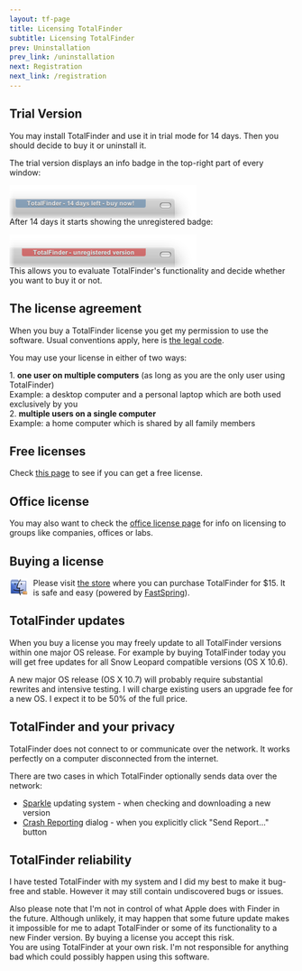 ```yaml
---
layout: tf-page
title: Licensing TotalFinder
subtitle: Licensing TotalFinder
prev: Uninstallation
prev_link: /uninstallation
next: Registration
next_link: /registration
---
```


## Trial Version

<div class="license-desk">
You may install TotalFinder and use it in trial mode for 14 days. Then you should decide to buy it or uninstall it.
</div>

The trial version displays an info badge in the top-right part of every window:

<img src="/images/trial.png" class="doc-inline-image" style="left: 0px; margin-bottom: -20px">

After 14 days it starts showing the unregistered badge:

<img src="/images/unregistered.png" class="doc-inline-image" style="left: 0px; margin-bottom: -20px">

This allows you to evaluate TotalFinder's functionality and decide whether you want to buy it or not.

## The license agreement

When you buy a TotalFinder license you get my permission to use the software. Usual conventions apply, here is [the legal code](/license.txt).

<div class="license-desk">
<p>You may use your license in either of two ways:</p>
<div class="choice">1. <strong>one user on multiple computers</strong> <span class="note">(as long as you are the only user using TotalFinder)</span></div>
<div class="example">Example: a desktop computer and a personal laptop which are both used exclusively by you</div>
<div class="choice">2. <strong>multiple users on a single computer</strong></div>
<div class="example">Example: a home computer which is shared by all family members</div>
</div>

## Free licenses

Check [this page](/free-licenses) to see if you can get a free license.

## Office license

You may also want to check the [office license page](/office-license) for info on licensing to groups like companies, offices or labs.

## Buying a license

<img src="/images/licensing-icon.png" style="width: 32px; float: left; margin-right: 10px">

Please visit [the store](https://sites.fastspring.com/binaryage/instant/totalfinder) where you can purchase TotalFinder for $15. It is safe and easy (powered by [FastSpring](http://fastspring.com)).

## TotalFinder updates

When you buy a license you may freely update to all TotalFinder versions within one major OS release. For example by buying TotalFinder today you will get free updates for all Snow Leopard compatible versions (OS X 10.6).

A new major OS release (OS X 10.7) will probably require substantial rewrites and intensive testing. I will charge existing users an upgrade fee for a new OS. I expect it to be 50% of the full price.

## TotalFinder and your privacy

TotalFinder does not connect to or communicate over the network. It works perfectly on a computer disconnected from the internet.

There are two cases in which TotalFinder optionally sends data over the network:

* [Sparkle](http://sparkle.andymatuschak.org/) updating system - when checking and downloading a new version
* [Crash Reporting](http://blog.binaryage.com/crash-reporting-in-binaryage) dialog - when you explicitly click "Send Report..." button

## TotalFinder reliability

I have tested TotalFinder with my system and I did my best to make it bug-free and stable. However it may still contain undiscovered bugs or issues.

<div class="license-warning">
Also please note that I'm not in control of what Apple does with Finder in the future. Although unlikely, it may happen that some future update makes it impossible for me to adapt TotalFinder or some of its functionality to a new Finder version. By buying a license you accept this risk.
</div>

<div class="license-exclamation">
You are using TotalFinder at your own risk. I'm not responsible for anything bad which could possibly happen using this software.
</div>